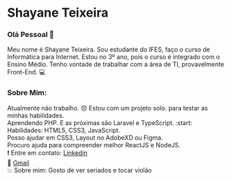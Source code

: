 
# Shayane Teixeira 

### Olá Pessoal 👋
  Meu nome é Shayane Teixeira. Sou estudante do IFES, faço o curso de Informática para       Internet. Estou no 3º ano, pois o curso é integrado com o Ensino Médio. Tenho vontade     de trabalhar com a área de TI, provavelmente Front-End. :computer: 

### Sobre Mim:

Atualmente não trabalho. :disappointed: 
Estou com um projeto solo. para testar as minhas habilidades. 
<br />
Aprendendo PHP. E as próximas são Laravel e TypeScript. :start:
<br />
Habilidades: HTML5, CSS3, JavaScript.
<br />
Posso ajudar em CSS3, Layout no AdobeXD ou Figma. 
<br />
Procuro ajuda para compreender melhor ReactJS e NodeJS.
<br />
:exclamation: Entre em contato: [Linkedin](https://www.linkedin.com/in/shayane-teixeira-4520b2196/)
<br />
:email: [Gmail](shayaneteixeira56@gmail.com)
<br />
:boom: Sobre mim: Gosto de ver seriados e tocar violão
